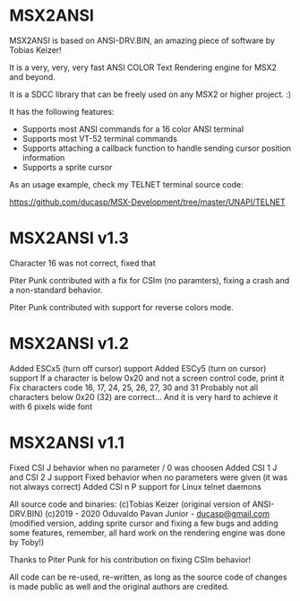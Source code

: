 # MSX2ANSI

MSX2ANSI is based on ANSI-DRV.BIN, an amazing piece of software by Tobias Keizer!

It is a very, very, very fast ANSI COLOR Text Rendering engine for MSX2 and beyond.

It is a SDCC library that can be freely used on any MSX2 or higher project. :)

It has the following features:

- Supports most ANSI commands for a 16 color ANSI terminal
- Supports most VT-52 terminal commands
- Supports attaching a callback function to handle sending cursor position information
- Supports a sprite cursor

As an usage example, check my TELNET terminal source code:

https://github.com/ducasp/MSX-Development/tree/master/UNAPI/TELNET

# MSX2ANSI v1.3

Character 16 was not correct, fixed that

Piter Punk contributed with a fix for CSIm (no paramters), fixing a crash and a non-standard behavior.

Piter Punk contributed with support for reverse colors mode.

# MSX2ANSI v1.2

Added ESCx5 (turn off cursor) support
Added ESCy5 (turn on cursor) support
If a character is below 0x20 and not a screen control code, print it
Fix characters code 16, 17, 24, 25, 26, 27, 30 and 31
Probably not all characters below 0x20 (32) are correct... And it is very hard to achieve it with 6 pixels wide font


# MSX2ANSI v1.1

Fixed CSI J behavior when no parameter / 0 was choosen
Added CSI 1 J and CSI 2 J support
Fixed behavior when no parameters were given (it was not always correct)
Added CSI n P support for Linux telnet daemons

All source code and binaries: 
(c)Tobias Keizer (original version of ANSI-DRV.BIN)
(c)2019 - 2020 Oduvaldo Pavan Junior - ducasp@gmail.com (modified version, adding sprite cursor and fixing a few bugs and adding some features, remember, all hard work on the rendering engine was done by Toby!)

Thanks to Piter Punk for his contribution on fixing CSIm behavior!

All code can be re-used, re-written, as long as the source code of changes is made public as well and the original authors are credited.
